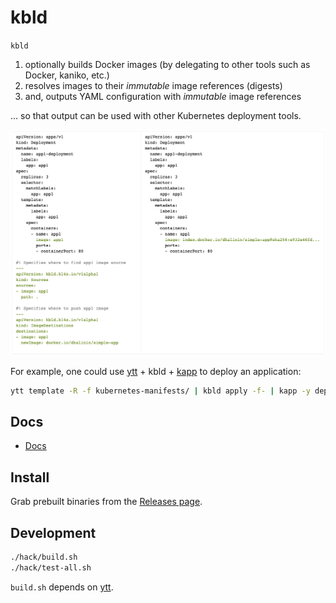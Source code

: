 # kbld

`kbld`

1. optionally builds Docker images (by delegating to other tools such as Docker, kaniko, etc.)
1. resolves images to their *immutable* image references (digests)
1. and, outputs YAML configuration with *immutable* image references

... so that output can be used with other Kubernetes deployment tools.

![](docs/kbld-screenshot.png)

For example, one could use [ytt](https://github.com/k14s/ytt) + kbld + [kapp](https://github.com/k14s/kapp) to deploy an application:

```bash
ytt template -R -f kubernetes-manifests/ | kbld apply -f- | kapp -y deploy -a app1 -f-
```

## Docs

- [Docs](docs/README.md)

## Install

Grab prebuilt binaries from the [Releases page](https://github.com/k14s/kbld/releases).

## Development

```bash
./hack/build.sh
./hack/test-all.sh
```

`build.sh` depends on [ytt](https://github.com/k14s/ytt).
